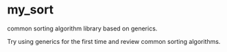 # my_sort
common sorting algorithm library based on generics.

Try using generics for the first time and review common sorting algorithms.
